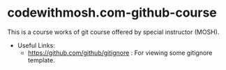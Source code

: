 # codewithmosh.com-github-course
This is a course works of git course offered by special instructor (MOSH).


- Useful Links:
    * https://github.com/github/gitignore : For viewing some gitignore template.
